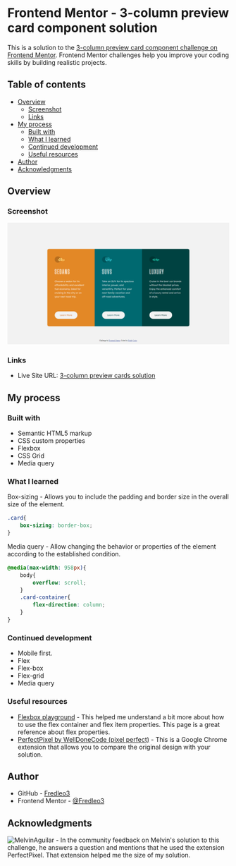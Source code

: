 # Frontend Mentor - 3-column preview card component solution

This is a solution to the [3-column preview card component challenge on Frontend Mentor](https://www.frontendmentor.io/challenges/3column-preview-card-component-pH92eAR2-). Frontend Mentor challenges help you improve your coding skills by building realistic projects. 

## Table of contents

- [Overview](#overview)
  - [Screenshot](#screenshot)
  - [Links](#links)
- [My process](#my-process)
  - [Built with](#built-with)
  - [What I learned](#what-i-learned)
  - [Continued development](#continued-development)
  - [Useful resources](#useful-resources)
- [Author](#author)
- [Acknowledgments](#acknowledgments)



## Overview

### Screenshot

![Screenshot](https://github.com/Fredleo3/3-Column-Preview-cards/blob/main/assets/images/screenshot.PNG)


### Links

- Live Site URL: [3-column preview cards solution](https://fredleo3.github.io/3-Column-Preview-cards/)

## My process

### Built with

- Semantic HTML5 markup
- CSS custom properties
- Flexbox
- CSS Grid
- Media query

### What I learned

Box-sizing - Allows you to include the padding and border size in the overall size of the element.

```css
.card{
    box-sizing: border-box;
}
```

Media query - Allow changing the behavior or properties of the element according to the established condition.

```css
@media(max-width: 958px){
    body{
        overflow: scroll;
    }
    .card-container{
        flex-direction: column;        
    }
}
```

### Continued development

- Mobile first. 
- Flex
- Flex-box
- Flex-grid
- Media query

### Useful resources

- [Flexbox playground](https://codepen.io/enxaneta/full/adLPwv) - This helped me understand a bit more about how to use the flex container and flex item properties. This page is a great reference about flex properties.
- [PerfectPixel by WellDoneCode (pixel perfect)](https://chrome.google.com/webstore/detail/perfectpixel-by-welldonec/dkaagdgjmgdmbnecmcefdhjekcoceebi?hl=en) - This is a Google Chrome extension that allows you to compare the original design with your solution.

## Author

- GitHub - [Fredleo3](https://github.com/Fredleo3)
- Frontend Mentor - [@Fredleo3](https://www.frontendmentor.io/profile/Fredleo3)

## Acknowledgments

![MelvinAguilar](https://www.frontendmentor.io/profile/MelvinAguilar) - In the community feedback on Melvin's solution to this challenge, he answers a question  and mentions that he used the extension PerfectPixel. That extension helped me the size of my solution.

